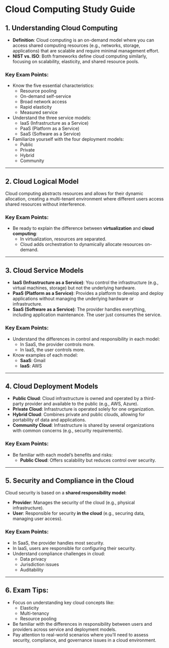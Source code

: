 # Cloud Computing Study Guide

## 1. Understanding Cloud Computing

- **Definition**: Cloud computing is an on-demand model where you can access shared computing resources (e.g., networks, storage, applications) that are scalable and require minimal management effort.
- **NIST vs. ISO**: Both frameworks define cloud computing similarly, focusing on scalability, elasticity, and shared resource pools.

### Key Exam Points:
- Know the five essential characteristics:
  - Resource pooling
  - On-demand self-service
  - Broad network access
  - Rapid elasticity
  - Measured service
- Understand the three service models:
  - IaaS (Infrastructure as a Service)
  - PaaS (Platform as a Service)
  - SaaS (Software as a Service)
- Familiarize yourself with the four deployment models:
  - Public
  - Private
  - Hybrid
  - Community

---

## 2. Cloud Logical Model

Cloud computing abstracts resources and allows for their dynamic allocation, creating a multi-tenant environment where different users access shared resources without interference.

### Key Exam Points:
- Be ready to explain the difference between **virtualization** and **cloud computing**:
  - In virtualization, resources are separated.
  - Cloud adds orchestration to dynamically allocate resources on-demand.

---

## 3. Cloud Service Models

- **IaaS (Infrastructure as a Service)**: You control the infrastructure (e.g., virtual machines, storage) but not the underlying hardware.
- **PaaS (Platform as a Service)**: Provides a platform to develop and deploy applications without managing the underlying hardware or infrastructure.
- **SaaS (Software as a Service)**: The provider handles everything, including application maintenance. The user just consumes the service.

### Key Exam Points:
- Understand the differences in control and responsibility in each model:
  - In SaaS, the provider controls more.
  - In IaaS, the user controls more.
- Know examples of each model:
  - **SaaS**: Gmail
  - **IaaS**: AWS

---

## 4. Cloud Deployment Models

- **Public Cloud**: Cloud infrastructure is owned and operated by a third-party provider and available to the public (e.g., AWS, Azure).
- **Private Cloud**: Infrastructure is operated solely for one organization.
- **Hybrid Cloud**: Combines private and public clouds, allowing for portability of data and applications.
- **Community Cloud**: Infrastructure is shared by several organizations with common concerns (e.g., security requirements).

### Key Exam Points:
- Be familiar with each model’s benefits and risks:
  - **Public Cloud**: Offers scalability but reduces control over security.

---

## 5. Security and Compliance in the Cloud

Cloud security is based on a **shared responsibility model**:
- **Provider**: Manages the security of the cloud (e.g., physical infrastructure).
- **User**: Responsible for security **in the cloud** (e.g., securing data, managing user access).

### Key Exam Points:
- In SaaS, the provider handles most security.
- In IaaS, users are responsible for configuring their security.
- Understand compliance challenges in cloud:
  - Data privacy
  - Jurisdiction issues
  - Auditability

---

## 6. Exam Tips:
- Focus on understanding key cloud concepts like:
  - Elasticity
  - Multi-tenancy
  - Resource pooling
- Be familiar with the differences in responsibility between users and providers across service and deployment models.
- Pay attention to real-world scenarios where you'll need to assess security, compliance, and governance issues in a cloud environment.
